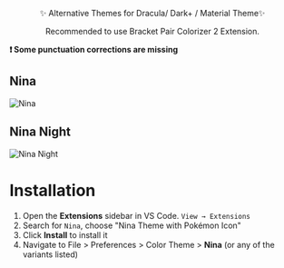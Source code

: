 <div align="center">
  <p>✨ Alternative Themes for Dracula/ Dark+ / Material Theme✨</p>
  <p> Recommended to use Bracket Pair Colorizer 2 Extension.</p>
</div>

<div>
  <p><b>❗ Some punctuation corrections are missing</b></p>

## Nina

![Nina](https://i.ibb.co/cNtGP4h/nina.png)

## Nina Night

![Nina Night](https://i.ibb.co/bNg64w4/nina-night.png)

# Installation

1. Open the **Extensions** sidebar in VS Code. `View → Extensions`
1. Search for `Nina`, choose "Nina Theme with Pokémon Icon"
1. Click **Install** to install it
1. Navigate to File > Preferences > Color Theme > **Nina** (or any of the variants listed)
</div>
